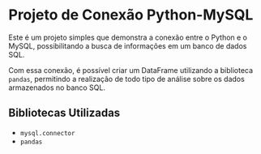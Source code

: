 # Projeto de Conexão Python-MySQL

Este é um projeto simples que demonstra a conexão entre o Python e o MySQL, possibilitando a busca de informações em um banco de dados SQL.

Com essa conexão, é possível criar um DataFrame utilizando a biblioteca `pandas`, permitindo a realização de todo tipo de análise sobre os dados armazenados no banco SQL.

## Bibliotecas Utilizadas

- `mysql.connector`
- `pandas`
